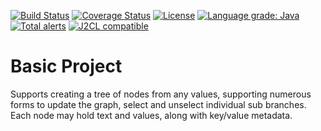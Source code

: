 [![Build Status](https://travis-ci.com/mP1/walkingkooka-tree-search.svg?branch=master)](https://travis-ci.com/mP1/walkingkooka-tree-search.svg?branch=master)
[![Coverage Status](https://coveralls.io/repos/github/mP1/walkingkooka-tree-search/badge.svg?branch=master)](https://coveralls.io/github/mP1/walkingkooka-tree-search?branch=master)
[![License](https://img.shields.io/badge/License-Apache%202.0-blue.svg)](https://opensource.org/licenses/Apache-2.0)
[![Language grade: Java](https://img.shields.io/lgtm/grade/java/g/mP1/walkingkooka-tree-search.svg?logo=lgtm&logoWidth=18)](https://lgtm.com/projects/g/mP1/walkingkooka-tree-search/context:java)
[![Total alerts](https://img.shields.io/lgtm/alerts/g/mP1/walkingkooka-tree-search.svg?logo=lgtm&logoWidth=18)](https://lgtm.com/projects/g/mP1/walkingkooka-tree-search/alerts/)
[![J2CL compatible](https://img.shields.io/badge/J2CL-compatible-brightgreen.svg)](https://github.com/mP1/j2cl-central)



# Basic Project

Supports creating a tree of nodes from any values, supporting numerous forms to update the graph, select and unselect individual sub branches. Each node may hold text and values,
along with key/value metadata.


